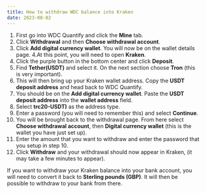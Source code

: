```yaml
---
title: How to withdraw WDC balance into Kraken
date: 2023-08-02
---
```


1. First go into WDC Quantify and click the **Mine** tab.
2. Click **Withdrawal** and then **Choose withdrawal account**.
3. Click **Add digital currency wallet**. You will now be on the wallet details page.
4.At this point, you will need to open **Kraken**. 
5. Click the purple button in the bottom center and click **Deposit**.
6. Find **Tether(USDT)** and select it. On the next section choose **Tron** (this is very important).
7. This will then bring up your Kraken wallet address. Copy the **USDT deposit address** and head back to WDC Quantify.
8. You should be on the **Add digital currency wallet**. Paste the **USDT deposit address** into the **wallet address** field.
9. Select **trc20-USDT)** as the address type.
10. Enter a password (you will need to remember this) and select **Continue**.
11. You will be brought back to the withdrawal page. From here select **Choose withdrawal account**, then **Digital currency wallet** (this is the wallet you have just set up).
12. Enter the amount that you want to withdraw and enter the password that you setup in step 10.
13. Click **Withdraw** and your withdrawal should now appear in Kraken, (it may take a few minutes to appear).

If you want to withdraw your Kraken balance into your bank account, you will need to convert it back to **Sterling pounds (GBP)**. It will then be possible to withdraw to your bank from there. 
